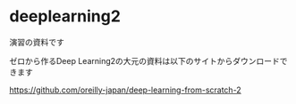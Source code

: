 # deeplearning2
演習の資料です

ゼロから作るDeep Learning2の大元の資料は以下のサイトからダウンロードできます

https://github.com/oreilly-japan/deep-learning-from-scratch-2